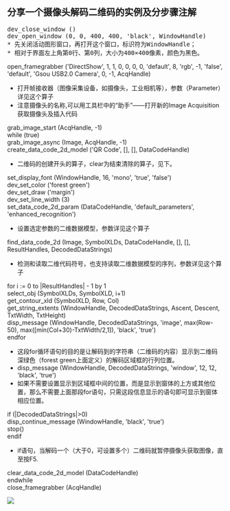 
## 分享一个摄像头解码二维码的实例及分步骤注解

<pre name="code" class="halcon">
dev_close_window ()
dev_open_window (0, 0, 400, 400, 'black', WindowHandle)
* 先关闭活动图形窗口，再打开这个窗口，标识符为WindowHandle； 
* 相对于界面左上角第0行、第0列，大小为400×400像素，颜色为黑色。
</pre>

open_framegrabber ('DirectShow', 1, 1, 0, 0, 0, 0, 'default', 8, 'rgb', -1, 'false', 'default', 'Gsou USB2.0 Camera', 0, -1, AcqHandle) 
* 打开帧接收器（图像采集设备，如摄像头，工业相机等），参数（Parameter）详见这个算子 
* 注意摄像头的名称,可以用工具栏中的“助手”——打开新的Image Acquisition获取摄像头及插入代码 

grab_image_start (AcqHandle, -1) <br>
while (true) <br>
grab_image_async (Image, AcqHandle, -1) <br>
create_data_code_2d_model ('QR Code', [], [], DataCodeHandle) <br>
* 二维码的创建开头的算子，clear为结束清除的算子，见下。 

set_display_font (WindowHandle, 16, 'mono', 'true', 'false') <br>
dev_set_color ('forest green') <br>
dev_set_draw ('margin') <br>
dev_set_line_width (3) <br>
set_data_code_2d_param (DataCodeHandle, 'default_parameters', 'enhanced_recognition') 
* 设置选定参数的二维数据模型，参数详见这个算子 

find_data_code_2d (Image, SymbolXLDs, DataCodeHandle, [], [], ResultHandles, DecodedDataStrings) 
* 检测和读取二维代码符号，也支持读取二维数据模型的序列，参数详见这个算子 

for i := 0 to |ResultHandles| - 1 by 1 <br>
select_obj (SymbolXLDs, SymbolXLD, i+1) <br>
get_contour_xld (SymbolXLD, Row, Col) <br>
get_string_extents (WindowHandle, DecodedDataStrings, Ascent, Descent, TxtWidth, TxtHeight) <br>
disp_message (WindowHandle, DecodedDataStrings, 'image', max(Row-50), max([min(Col+30)-TxtWidth/2,1]), 'black', 'true') <br>
endfor 
* 这段for循环语句的目的是让解码到的字符串（二维码的内容）显示到二维码深绿色（forest green上面定义）的解码区域框的行列位置。 
* disp_message (WindowHandle, DecodedDataStrings, 'window', 12, 12, 'black', 'true') 
* 如果不需要设置显示到区域框中间的位置，而是显示到窗体的上方或其他位置，那么不需要上面那段for语句，只需这段信息显示的语句即可显示到窗体相应位置。 

if (|DecodedDataStrings|>0) <br>
disp_continue_message (WindowHandle, 'black', 'true') <br>
stop() <br>
endif <br>
* if语句，当解码一个（大于0，可设置多个）二维码就暂停摄像头获取图像，直至按F5. 

clear_data_code_2d_model (DataCodeHandle) <br>
endwhile <br>
close_framegrabber (AcqHandle) 

<img src="image003.jpg" align = "left"/>

